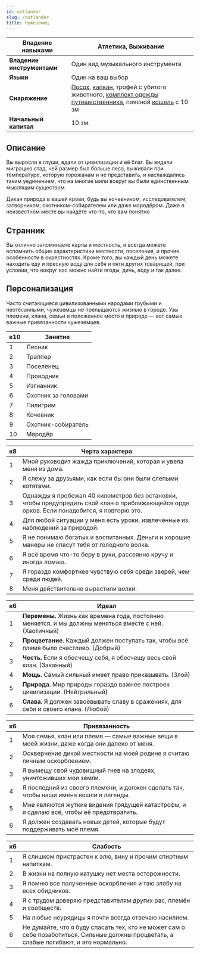 ```yaml
---
id: outlander
slug: /outlander
title: Чужеземец
---
```

| **Владение навыками**      | Атлетика, Выживание                                                                                                                                                                                                                                    |
| -------------------------- | ------------------------------------------------------------------------------------------------------------------------------------------------------------------------------------------------------------------------------------------------------ |
| **Владение инструментами** | Один вид музыкального инструмента                                                                                                                                                                                                                      |
| **Языки**                  | Один на ваш выбор                                                                                                                                                                                                                                      |
| **Снаряжение**             | [Посох](https://ttg.club/items/Staff), [капкан](https://ttg.club/items/Hunting_Trap), трофей с убитого животного, [комплект одежды путешественника](https://ttg.club/items/Traveler's_Clothes), поясной [кошель](https://ttg.club/items/Pouch) с 10 зм |
| **Начальный капитал**      | 10 зм.                                                                                                                                                                                                                                                 |
## Описание
Вы выросли в глуши, вдали от цивилизации и её благ. Вы видели миграцию стад, чей размер был больше леса, выживали при температуре, которую горожанам и не представить, и наслаждались таким уединением, что на многие мили вокруг вы были единственным мыслящим существом.

Дикая природа в вашей крови, будь вы кочевником, исследователем, затворником, охотником-собирателем или даже мародёром. Даже в неизвестном месте вы найдёте что-то, что вам понятно

## Странник
Вы отлично запоминаете карты и местность, и всегда можете вспомнить общие характеристики местности, поселения, и прочие особенности в окрестностях. Кроме того, вы каждый день можете находить еду и пресную воду для себя и пяти других товарищей, при условии, что вокруг вас можно найти ягоды, дичь, воду и так далее.

## Персонализация
Часто считающиеся цивилизованными народами грубыми и неотёсанными, чужеземцы не прельщаются жизнью в городе. Узы племени, клана, семьи и положенное место в природе — вот самые важные привязанности чужеземцев.

|к10|Занятие|
|---|---|
|1|Лесник|
|2|Траппер|
|3|Поселенец|
|4|Проводник|
|5|Изгнанник|
|6|Охотник за головами|
|7|Пилигрим|
|8|Кочевник|
|9|Охотник-собиратель|
|10|Мародёр|

|к8|Черта характера|
|---|---|
|1|Мной руководит жажда приключений, которая и увела меня из дома.|
|2|Я слежу за друзьями, как если бы они были слепыми котятами.|
|3|Однажды я пробежал 40 километров без остановки, чтобы предупредить свой клан о приближающейся орде орков. Если понадобится, я повторю это.|
|4|Для любой ситуации у меня есть уроки, извлечённые из наблюдений за природой.|
|5|Я не понимаю богатых и воспитанных. Деньги и хорошие манеры не спасут тебя от голодного волка.|
|6|Я всё время что-то беру в руки, рассеянно кручу и иногда ломаю.|
|7|Я гораздо комфортнее чувствую себя среди зверей, чем среди людей.|
|8|Меня действительно вырастили волки.|

|к6|Идеал|
|---|---|
|1|**Перемены.** Жизнь как времена года, постоянно меняется, и мы должны меняться вместе с ней. (Хаотичный)|
|2|**Процветание.** Каждый должен поступать так, чтобы всё племя было счастливо. (Добрый)|
|3|**Честь.** Если я обесчещу себя, я обесчещу весь свой клан. (Законный)|
|4|**Мощь.** Самый сильный имеет право приказывать. (Злой)|
|5|**Природа.** Мир природы гораздо важнее построек цивилизации. (Нейтральный)|
|6|**Слава.** Я должен завоёвывать славу в сражениях, для себя и своего клана. (Любой)|

|к6|Привязанность|
|---|---|
|1|Моя семья, клан или племя — самые важные вещи в моей жизни, даже когда они далеко от меня.|
|2|Осквернение дикой местности на моей родине я считаю личным оскорблением.|
|3|Я вымещу свой чудовищный гнев на злодеях, уничтоживших мои земли.|
|4|Я последний из своего племени, и должен сделать так, чтобы наши имена вошли в легенды.|
|5|Мне являются жуткие видения грядущей катастрофы, и я сделаю всё, чтобы её предотвратить.|
|6|Я должен создавать новых детей, которые будут поддерживать моё племя.|

|к6|Слабость|
|---|---|
|1|Я слишком пристрастен к элю, вину и прочим спиртным напиткам.|
|2|В жизни на полную катушку нет места осторожности.|
|3|Я помню все полученные оскорбления и таю злобу на всех обидчиков.|
|4|Я с трудом доверяю представителям других рас, племён и сообществ.|
|5|На любые неурядицы я почти всегда отвечаю насилием.|
|6|Не думайте, что я буду спасать тех, кто не может сам о себе позаботиться. Сильные должны процветать, а слабые погибают, и это нормально.|